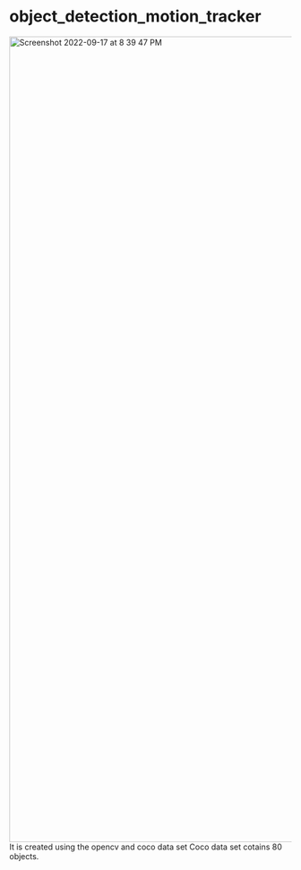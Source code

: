# object_detection_motion_tracker
<img width="1440" alt="Screenshot 2022-09-17 at 8 39 47 PM" src="https://user-images.githubusercontent.com/62405785/190863811-53c52a2f-38b3-454b-ba34-5c348a21fff2.png">
It is created using the opencv and coco data set
Coco data set cotains 80 objects.
